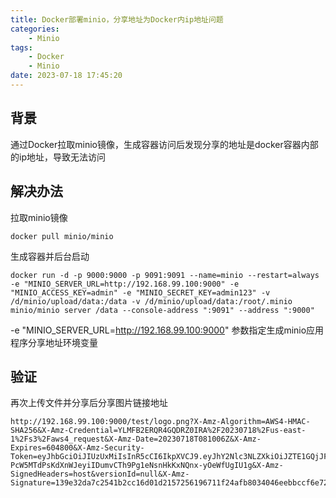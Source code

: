 ```yaml
---
title: Docker部署minio，分享地址为Docker内ip地址问题
categories: 
	- Minio
tags: 
	- Docker
	- Minio
date: 2023-07-18 17:45:20
---
```

<!-- toc -->

## <span id="inline-blue">背景</span>
通过Docker拉取minio镜像，生成容器访问后发现分享的地址是docker容器内部的ip地址，导致无法访问

## <span id="inline-blue">解决办法</span>
拉取minio镜像
```shell
docker pull minio/minio
```
生成容器并后台启动
```shell
docker run -d -p 9000:9000 -p 9091:9091 --name=minio --restart=always -e "MINIO_SERVER_URL=http://192.168.99.100:9000" -e "MINIO_ACCESS_KEY=admin" -e "MINIO_SECRET_KEY=admin123" -v /d/minio/upload/data:/data -v /d/minio/upload/data:/root/.minio  minio/minio server /data --console-address ":9091" --address ":9000"
```

-e "MINIO_SERVER_URL=http://192.168.99.100:9000"  参数指定生成minio应用程序分享地址环境变量

## <span id="inline-blue">验证</span>
再次上传文件并分享后分享图片链接地址
```shell
http://192.168.99.100:9000/test/logo.png?X-Amz-Algorithm=AWS4-HMAC-SHA256&X-Amz-Credential=YLMFB2ERQR4GQDRZ0IRA%2F20230718%2Fus-east-1%2Fs3%2Faws4_request&X-Amz-Date=20230718T081006Z&X-Amz-Expires=604800&X-Amz-Security-Token=eyJhbGciOiJIUzUxMiIsInR5cCI6IkpXVCJ9.eyJhY2Nlc3NLZXkiOiJZTE1GQjJFUlFSNEdRRFJaMElSQSIsImV4cCI6MTY4OTY3MTI1MSwicGFyZW50IjoiYWRtaW4ifQ.hiSBI9bahX8crhponMuIglPWArfm5Y4-PcW5MTdPsKdXnWJeyiIDumvCTh9Pg1eNsnHkKxNQnx-yOeWfUgIU1g&X-Amz-SignedHeaders=host&versionId=null&X-Amz-Signature=139e32da7c2541b2cc16d01d2157256196711f24afb8034046eebbccf6e728ef


```

